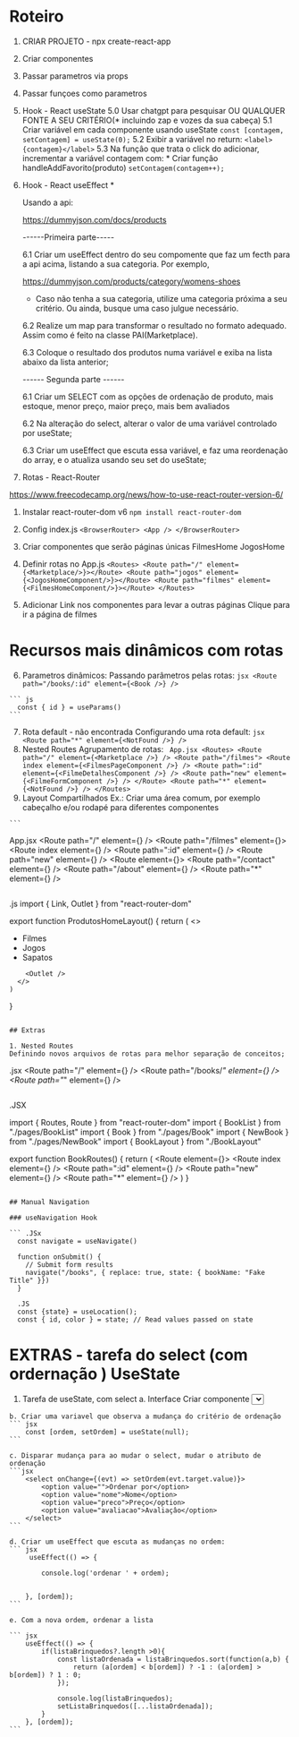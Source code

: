 # Roteiro

1. CRIAR PROJETO - npx create-react-app
2. Criar componentes
3. Passar parametros via props
4. Passar funçoes como parametros

5. Hook - React useState
    5.0 Usar chatgpt para pesquisar OU QUALQUER FONTE A SEU CRITÉRIO(* incluindo zap e vozes da sua cabeça)
    5.1 Criar variável em cada componente usando useState
        ```
            const [contagem, setContagem] = useState(0);
        ```
    5.2 Exibir a variável no return:
        ```
            <label>{contagem}</label>
        ```
    5.3 Na funçâo que trata o click do adicionar, incrementar a variável contagem com:
        * Criar funçâo handleAddFavorito(produto)
        ```
            setContagem(contagem++);
        ```
6. Hook - React useEffect * 

    Usando a api:

    https://dummyjson.com/docs/products

    ------Primeira parte-----

    6.1 Criar um useEffect dentro do seu compomente que faz um fecth para a api acima, listando a sua categoria. Por exemplo, 

    https://dummyjson.com/products/category/womens-shoes

    * Caso não tenha a sua categoria, utilize uma categoria próxima a seu critério. Ou ainda, busque uma caso julgue necessário.

    6.2 Realize um map para transformar o resultado no formato adequado. Assim como é feito na classe PAI(Marketplace).

    6.3 Coloque o resultado dos produtos numa variável e exiba na lista abaixo da lista anterior;

    ------ Segunda parte ------
    
    6.1 Criar um SELECT com as opções de ordenação de produto, mais estoque, menor preço, maior preço, mais bem avaliados

    6.2 Na alteração do select, alterar o valor de uma variável controlado por useState;

    6.3 Criar um useEffect que escuta essa variável, e faz uma reordenação do array, e o atualiza usando seu set do useState;


7. Rotas - React-Router
  
  https://www.freecodecamp.org/news/how-to-use-react-router-version-6/

  1. Instalar react-router-dom v6
    ```
      npm install react-router-dom 
    ```
  2. Config index.js
    ```
      <BrowserRouter>
        <App />
      </BrowserRouter>
    ```
  3. Criar componentes que serão páginas únicas
    FilmesHome
    JogosHome
  
  4. Definir rotas no App.js
    ``
      <Routes>
        <Route path="/" element={<Marketplace/>}></Route>
        <Route path="jogos" element={<JogosHomeComponent/>}></Route>
        <Route path="filmes" element={<FilmesHomeComponent/>}></Route>
      </Routes>
    ``
  5. Adicionar Link nos componentes para levar a outras páginas
    <Link to="filmes">Clique para ir a página de filmes</Link>

# Recursos mais dinâmicos com rotas
  6. Parametros dinâmicos:
    Passando parâmetros pelas rotas:
    ``` jsx
      <Route path="/books/:id" element={<Book />} />
    ```

    ``` js
      const { id } = useParams()
    ```
  7. Rota default - não encontrada
    Configurando uma rota default:
    ``` jsx
      <Route path="*" element={<NotFound />} />
    ```
  8. Nested Routes
    Agrupamento de rotas:
    ``` 
App.jsx
      <Routes>
        <Route path="/" element={<Marketplace />} />
        <Route path="/filmes">
          <Route index element={<FilmesPageComponent />} />
          <Route path=":id" element={<FilmeDetalhesComponent />} />
          <Route path="new" element={<FilmeFormComponent />} />
        </Route>
        <Route path="*" element={<NotFound />} />
      </Routes>
    ```
  9. Layout Compartilhados
    Ex.: Criar uma área comum, por exemplo cabeçalho e/ou rodapé para diferentes componentes 
  
    ```
App.jsx
    <Routes>
      <Route path="/" element={<Marketplace />} />
      <Route path="/filmes" element={<ProdutosHomeLayout />}>
        <Route index element={<FilmesPageComponent />} />
        <Route path=":id" element={<FilmeDetalhesComponent />} />
        <Route path="new" element={<FilmeFormComponent />} />
      </Route>
      <Route element={<OtherLayout />}>
        <Route path="/contact" element={<Contact />} />
        <Route path="/about" element={<About />} />
      </Route>
      <Route path="*" element={<NotFound />} />
    </Routes>
  ```

```
.js
  import { Link, Outlet } from "react-router-dom"

  export function ProdutosHomeLayout() {
    return (
      <>
        <nav>
          <ul>
            <li><Link to="/filmes">Filmes</Link></li>
            <li><Link to="/jogos">Jogos</Link></li>
            <li><Link to="/sapatos">Sapatos</Link></li>
          </ul>
        </nav>

        <Outlet />
      </>
    )
  }

```

## Extras

1. Nested Routes
Definindo novos arquivos de rotas para melhor separação de conceitos;
```
.jsx
<Routes>
  <Route path="/" element={<Home />} />
  <Route path="/books/*" element={<BookRoutes />} />
  <Route path="*" element={<NotFound />} />
</Routes>
```

```
.JSX

  import { Routes, Route } from "react-router-dom"
  import { BookList } from "./pages/BookList"
  import { Book } from "./pages/Book"
  import { NewBook } from "./pages/NewBook"
  import { BookLayout } from "./BookLayout"

  export function BookRoutes() {
    return (
      <Routes>
        <Route element={<BookLayout />}>
          <Route index element={<BookList />} />
          <Route path=":id" element={<Book />} />
          <Route path="new" element={<NewBook />} />
          <Route path="*" element={<NotFound />} />
        </Route>
      </Routes>
    )
  }
```

## Manual Navigation

### useNavigation Hook

``` .JSx
  const navigate = useNavigate()

  function onSubmit() {
    // Submit form results
    navigate("/books", { replace: true, state: { bookName: "Fake Title" }})
  }
```

```
  .JS
  const {state} = useLocation();
  const { id, color } = state; // Read values passed on state
```

    

# EXTRAS - tarefa do select (com ordernação ) UseState

  1. Tarefa de useState, com select
    a. Interface
        Criar componente <select> com as opções de ordenação.
        ```
            <select>
                <option value="">Ordenar por</option>
                <option value="nome">Nome</option>
                <option value="preco">Preço</option>
                <option value="avaliacao">Avaliaçâo</option>
            </select>
        ```
    b. Criar uma variavel que observa a mudança do critério de ordenação
    ``` jsx
        const [ordem, setOrdem] = useState(null);
    ```

    c. Disparar mudança para ao mudar o select, mudar o atributo de ordenação
    ```jsx
        <select onChange={(evt) => setOrdem(evt.target.value)}>
            <option value="">Ordenar por</option>
            <option value="nome">Nome</option>
            <option value="preco">Preço</option>
            <option value="avaliacao">Avaliaçâo</option>
        </select>
    ```

    d. Criar um useEffect que escuta as mudanças no ordem:
    ``` jsx
         useEffect(() => {

            console.log('ordenar ' + ordem);
           
        
        }, [ordem]);
    ```

    e. Com a nova ordem, ordenar a lista

    ``` jsx
        useEffect(() => {
            if(listaBrinquedos?.length >0){
                const listaOrdenada = listaBrinquedos.sort(function(a,b) {
                    return (a[ordem] < b[ordem]) ? -1 : (a[ordem] > b[ordem]) ? 1 : 0;
                });

                console.log(listaBrinquedos);
                setListaBrinquedos([...listaOrdenada]);
            }
        }, [ordem]);
    ```
